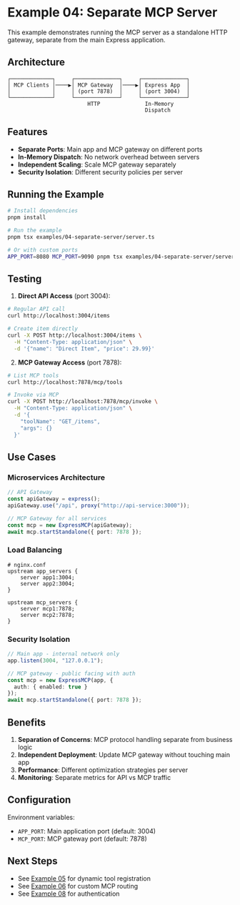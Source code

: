 # Example 04: Separate MCP Server

This example demonstrates running the MCP server as a standalone HTTP gateway, separate from the main Express application.

## Architecture

```
┌─────────────┐     ┌──────────────┐     ┌──────────────┐
│ MCP Clients │────▶│ MCP Gateway  │────▶│ Express App  │
│             │     │ (port 7878)  │     │ (port 3004)  │
└─────────────┘     └──────────────┘     └──────────────┘
                         HTTP              In-Memory
                                           Dispatch
```

## Features

- **Separate Ports**: Main app and MCP gateway on different ports
- **In-Memory Dispatch**: No network overhead between servers
- **Independent Scaling**: Scale MCP gateway separately
- **Security Isolation**: Different security policies per server

## Running the Example

```bash
# Install dependencies
pnpm install

# Run the example
pnpm tsx examples/04-separate-server/server.ts

# Or with custom ports
APP_PORT=8080 MCP_PORT=9090 pnpm tsx examples/04-separate-server/server.ts
```

## Testing

1. **Direct API Access** (port 3004):
```bash
# Regular API call
curl http://localhost:3004/items

# Create item directly
curl -X POST http://localhost:3004/items \
  -H "Content-Type: application/json" \
  -d '{"name": "Direct Item", "price": 29.99}'
```

2. **MCP Gateway Access** (port 7878):
```bash
# List MCP tools
curl http://localhost:7878/mcp/tools

# Invoke via MCP
curl -X POST http://localhost:7878/mcp/invoke \
  -H "Content-Type: application/json" \
  -d '{
    "toolName": "GET_/items",
    "args": {}
  }'
```

## Use Cases

### Microservices Architecture

```typescript
// API Gateway
const apiGateway = express();
apiGateway.use("/api", proxy("http://api-service:3000"));

// MCP Gateway for all services
const mcp = new ExpressMCP(apiGateway);
await mcp.startStandalone({ port: 7878 });
```

### Load Balancing

```nginx
# nginx.conf
upstream app_servers {
    server app1:3004;
    server app2:3004;
}

upstream mcp_servers {
    server mcp1:7878;
    server mcp2:7878;
}
```

### Security Isolation

```typescript
// Main app - internal network only
app.listen(3004, "127.0.0.1");

// MCP gateway - public facing with auth
const mcp = new ExpressMCP(app, {
  auth: { enabled: true }
});
await mcp.startStandalone({ port: 7878 });
```

## Benefits

1. **Separation of Concerns**: MCP protocol handling separate from business logic
2. **Independent Deployment**: Update MCP gateway without touching main app
3. **Performance**: Different optimization strategies per server
4. **Monitoring**: Separate metrics for API vs MCP traffic

## Configuration

Environment variables:
- `APP_PORT`: Main application port (default: 3004)
- `MCP_PORT`: MCP gateway port (default: 7878)

## Next Steps

- See [Example 05](../05-dynamic-tools) for dynamic tool registration
- See [Example 06](../06-custom-router) for custom MCP routing
- See [Example 08](../08-auth-token) for authentication
